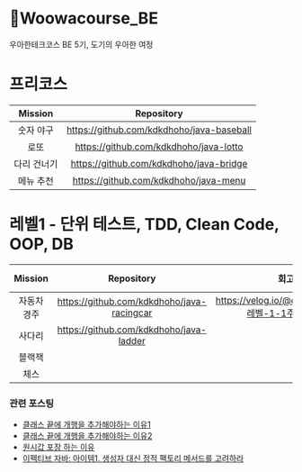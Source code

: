 # 🚀Woowacourse_BE
우아한테크코스 BE 5기, 도기의 우아한 여정

# 프리코스
| Mission |                Repository                 |
|:-------:|:-----------------------------------------:|
|  숫자 야구  | https://github.com/kdkdhoho/java-baseball |
|   로또    |  https://github.com/kdkdhoho/java-lotto   |
| 다리 건너기  |  https://github.com/kdkdhoho/java-bridge  |
|  메뉴 추천  |   https://github.com/kdkdhoho/java-menu   |

# 레벨1 - 단위 테스트, TDD, Clean Code, OOP, DB
| Mission |                 Repository                 |                     회고록                      | Pull Request                                                                                                                 |
|:-------:|:------------------------------------------:|:--------------------------------------------:|:-----------------------------------------------------------------------------------------------------------------------------|
| 자동차 경주  | https://github.com/kdkdhoho/java-racingcar | https://velog.io/@donghokim1998/레벨-1-1주차-회고록 | [1단계](https://github.com/woowacourse/java-racingcar/pull/506), [2단계](https://github.com/woowacourse/java-racingcar/pull/577) |
|   사다리   |  https://github.com/kdkdhoho/java-ladder   |                                              | [1단계](https://github.com/woowacourse/java-ladder/pull/57) |
|   블랙잭   |                                            |
|   체스    |                                            |

### 관련 포스팅
- [클래스 끝에 개행을 추가해야하는 이유1](https://velog.io/@doondoony/posix-eol)
- [클래스 끝에 개행을 추가해야하는 이유2](https://seongwon.dev/Git/20220303-%ED%8C%8C%EC%9D%BC%EC%9D%98_%EB%A7%88%EC%A7%80%EB%A7%89_%EA%B0%9C%ED%96%89/)
- [원시값 포장 하는 이유](https://tecoble.techcourse.co.kr/post/2020-05-29-wrap-primitive-type/)
- [이펙티브 자바: 아이템1. 생성자 대신 정적 팩토리 메서드를 고려하라](https://sun-22.tistory.com/84)
